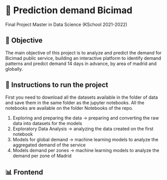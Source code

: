 # 	:bicyclist: Prediction demand Bicimad
Final Project  Master in Data Science (KSchool 2021-2022)


## :dart: Objective

The main objective of this project is to analyze and predict the demand for Bicimad public service, building an interactive platform to identify demand patterns and predict demand 14 days in advance, by area of madrid and globally.

## :memo: Instructions to run the project
First you need to download all the datasets available in the folder of data and save them in the same folder as the jupyter notebooks. 
All the notebooks are available on the folder Notebooks of the repo.

 1. Exploring and preparing the data -> preparing and converting the raw data into datasets for the models
 2. Exploratory Data Analysis -> analyzing the data created on the first notebook
 3. Models for global demand -> machine learning models to analyze the aggregated demand of the service
 4. Models demand per zones -> machine learning models to analyze the demand per zone of Madrid

## 📊 Frontend
